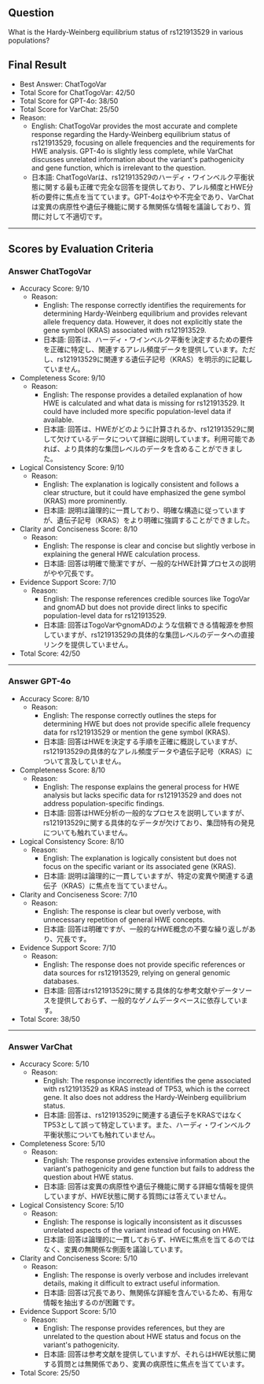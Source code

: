 ## Question

What is the Hardy-Weinberg equilibrium status of rs121913529 in various populations?

## Final Result

- Best Answer: ChatTogoVar
- Total Score for ChatTogoVar: 42/50
- Total Score for GPT-4o: 38/50
- Total Score for VarChat: 25/50
- Reason:
  - English: ChatTogoVar provides the most accurate and complete response regarding the Hardy-Weinberg equilibrium status of rs121913529, focusing on allele frequencies and the requirements for HWE analysis. GPT-4o is slightly less complete, while VarChat discusses unrelated information about the variant's pathogenicity and gene function, which is irrelevant to the question.
  - 日本語: ChatTogoVarは、rs121913529のハーディ・ワインベルク平衡状態に関する最も正確で完全な回答を提供しており、アレル頻度とHWE分析の要件に焦点を当てています。GPT-4oはやや不完全であり、VarChatは変異の病原性や遺伝子機能に関する無関係な情報を議論しており、質問に対して不適切です。

---

## Scores by Evaluation Criteria

### Answer ChatTogoVar
- Accuracy Score: 9/10
  - Reason: 
    - English: The response correctly identifies the requirements for determining Hardy-Weinberg equilibrium and provides relevant allele frequency data. However, it does not explicitly state the gene symbol (KRAS) associated with rs121913529.
    - 日本語: 回答は、ハーディ・ワインベルク平衡を決定するための要件を正確に特定し、関連するアレル頻度データを提供しています。ただし、rs121913529に関連する遺伝子記号（KRAS）を明示的に記載していません。
- Completeness Score: 9/10
  - Reason: 
    - English: The response provides a detailed explanation of how HWE is calculated and what data is missing for rs121913529. It could have included more specific population-level data if available.
    - 日本語: 回答は、HWEがどのように計算されるか、rs121913529に関して欠けているデータについて詳細に説明しています。利用可能であれば、より具体的な集団レベルのデータを含めることができました。
- Logical Consistency Score: 9/10
  - Reason: 
    - English: The explanation is logically consistent and follows a clear structure, but it could have emphasized the gene symbol (KRAS) more prominently.
    - 日本語: 説明は論理的に一貫しており、明確な構造に従っていますが、遺伝子記号（KRAS）をより明確に強調することができました。
- Clarity and Conciseness Score: 8/10
  - Reason: 
    - English: The response is clear and concise but slightly verbose in explaining the general HWE calculation process.
    - 日本語: 回答は明確で簡潔ですが、一般的なHWE計算プロセスの説明がやや冗長です。
- Evidence Support Score: 7/10
  - Reason: 
    - English: The response references credible sources like TogoVar and gnomAD but does not provide direct links to specific population-level data for rs121913529.
    - 日本語: 回答はTogoVarやgnomADのような信頼できる情報源を参照していますが、rs121913529の具体的な集団レベルのデータへの直接リンクを提供していません。
- Total Score: 42/50

---

### Answer GPT-4o
- Accuracy Score: 8/10
  - Reason: 
    - English: The response correctly outlines the steps for determining HWE but does not provide specific allele frequency data for rs121913529 or mention the gene symbol (KRAS).
    - 日本語: 回答はHWEを決定する手順を正確に概説していますが、rs121913529の具体的なアレル頻度データや遺伝子記号（KRAS）について言及していません。
- Completeness Score: 8/10
  - Reason: 
    - English: The response explains the general process for HWE analysis but lacks specific data for rs121913529 and does not address population-specific findings.
    - 日本語: 回答はHWE分析の一般的なプロセスを説明していますが、rs121913529に関する具体的なデータが欠けており、集団特有の発見についても触れていません。
- Logical Consistency Score: 8/10
  - Reason: 
    - English: The explanation is logically consistent but does not focus on the specific variant or its associated gene (KRAS).
    - 日本語: 説明は論理的に一貫していますが、特定の変異や関連する遺伝子（KRAS）に焦点を当てていません。
- Clarity and Conciseness Score: 7/10
  - Reason: 
    - English: The response is clear but overly verbose, with unnecessary repetition of general HWE concepts.
    - 日本語: 回答は明確ですが、一般的なHWE概念の不要な繰り返しがあり、冗長です。
- Evidence Support Score: 7/10
  - Reason: 
    - English: The response does not provide specific references or data sources for rs121913529, relying on general genomic databases.
    - 日本語: 回答はrs121913529に関する具体的な参考文献やデータソースを提供しておらず、一般的なゲノムデータベースに依存しています。
- Total Score: 38/50

---

### Answer VarChat
- Accuracy Score: 5/10
  - Reason: 
    - English: The response incorrectly identifies the gene associated with rs121913529 as KRAS instead of TP53, which is the correct gene. It also does not address the Hardy-Weinberg equilibrium status.
    - 日本語: 回答は、rs121913529に関連する遺伝子をKRASではなくTP53として誤って特定しています。また、ハーディ・ワインベルク平衡状態についても触れていません。
- Completeness Score: 5/10
  - Reason: 
    - English: The response provides extensive information about the variant's pathogenicity and gene function but fails to address the question about HWE status.
    - 日本語: 回答は変異の病原性や遺伝子機能に関する詳細な情報を提供していますが、HWE状態に関する質問には答えていません。
- Logical Consistency Score: 5/10
  - Reason: 
    - English: The response is logically inconsistent as it discusses unrelated aspects of the variant instead of focusing on HWE.
    - 日本語: 回答は論理的に一貫しておらず、HWEに焦点を当てるのではなく、変異の無関係な側面を議論しています。
- Clarity and Conciseness Score: 5/10
  - Reason: 
    - English: The response is overly verbose and includes irrelevant details, making it difficult to extract useful information.
    - 日本語: 回答は冗長であり、無関係な詳細を含んでいるため、有用な情報を抽出するのが困難です。
- Evidence Support Score: 5/10
  - Reason: 
    - English: The response provides references, but they are unrelated to the question about HWE status and focus on the variant's pathogenicity.
    - 日本語: 回答は参考文献を提供していますが、それらはHWE状態に関する質問とは無関係であり、変異の病原性に焦点を当てています。
- Total Score: 25/50